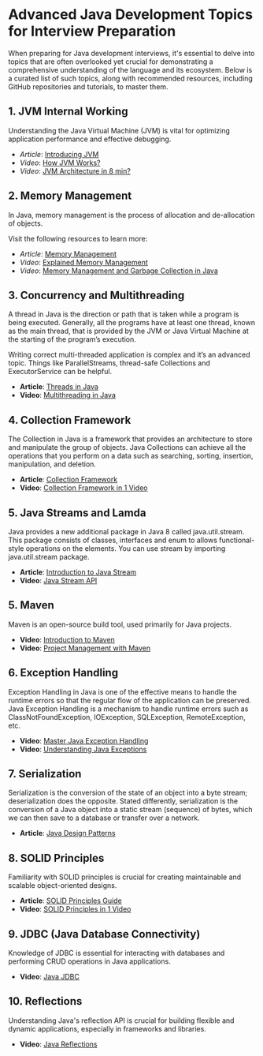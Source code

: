 # Advanced Java Development Topics for Interview Preparation

When preparing for Java development interviews, it's essential to delve into topics that are often overlooked yet crucial for demonstrating a comprehensive understanding of the language and its ecosystem. Below is a curated list of such topics, along with recommended resources, including GitHub repositories and tutorials, to master them.

## 1. JVM Internal Working

Understanding the Java Virtual Machine (JVM) is vital for optimizing application performance and effective debugging.

- *Article*: [Introducing JVM](https://www.infoworld.com/article/3272244/what-is-the-jvm-introducing-the-java-virtual-machine.html)
- *Video*: [How JVM Works?](https://youtu.be/G1ubVOl9IBw?si=hVgEm5KGmIKyqggX)
- *Video*: [JVM Architecture in 8 min?](https://www.youtube.com/watch?v=QHIWkwxs0AI)



## 2. Memory Management

In Java, memory management is the process of allocation and de-allocation of objects.

Visit the following resources to learn more:

- *Article*: [Memory Management](https://www.javatpoint.com/memory-management-in-java)
- *Video*: [Explained Memory Management](https://www.youtube.com/watch?v=fM8yj93X80s)
- *Video*: [Memory Management and Garbage Collection in Java](https://youtu.be/vz6vSZRuS2M?si=4-JyoDkgcxrLmxSt)

## 3. Concurrency and Multithreading

A thread in Java is the direction or path that is taken while a program is being executed. Generally, all the programs have at least one thread, known as the main thread, that is provided by the JVM or Java Virtual Machine at the starting of the program’s execution.

Writing correct multi-threaded application is complex and it’s an advanced topic. Things like ParallelStreams, thread-safe Collections and ExecutorService can be helpful.

- **Article**: [Threads in Java](https://jenkov.com/tutorials/java-concurrency/index.html)
- **Video**: [Multithreading in Java](https://www.youtube.com/watch?v=TCd8QIS-2KI)

## 4. Collection Framework

The Collection in Java is a framework that provides an architecture to store and manipulate the group of objects. Java Collections can achieve all the operations that you perform on a data such as searching, sorting, insertion, manipulation, and deletion.


- **Article**: [Collection Framework](https://www.javatpoint.com/collections-in-java)
- **Video**: [Collection Framework in 1 Video](https://youtu.be/rzA7UJ-hQn4?si=TvbMEAZqj9mRbp1P)

## 5. Java Streams and Lamda

Java provides a new additional package in Java 8 called java.util.stream. This package consists of classes, interfaces and enum to allows functional-style operations on the elements. You can use stream by importing java.util.stream package.

- **Article**: [Introduction to Java Stream](https://www.baeldung.com/java-8-streams)
- **Video**: [Java Stream API](https://www.youtube.com/watch?v=VNovNwHr9jY)

## 5. Maven

Maven is an open-source build tool, used primarily for Java projects.

- **Video**: [Introduction to Maven](https://maven.apache.org/guides/getting-started/)
- **Video**: [Project Management with Maven](https://youtu.be/1e4jNP8iKLo?si=8AhVAnkN1F_ovzRB)

## 6. Exception Handling

Exception Handling in Java is one of the effective means to handle the runtime errors so that the regular flow of the application can be preserved. Java Exception Handling is a mechanism to handle runtime errors such as ClassNotFoundException, IOException, SQLException, RemoteException, etc.

- **Video**: [Master Java Exception Handling](https://naveen-metta.medium.com/mastering-java-exception-handling-a-comprehensive-guide-a897b8020582)
- **Video**: [Understanding Java Exceptions](https://www.youtube.com/watch?v=W-N2ltgU-X4)

## 7. Serialization

Serialization is the conversion of the state of an object into a byte stream; deserialization does the opposite. Stated differently, serialization is the conversion of a Java object into a static stream (sequence) of bytes, which we can then save to a database or transfer over a network.

- **Article**: [Java Design Patterns](https://www.javatpoint.com/serialization-in-java)

## 8. SOLID Principles

Familiarity with SOLID principles is crucial for creating maintainable and scalable object-oriented designs.

- **Article**: [SOLID Principles Guide](https://www.baeldung.com/solid-principles)
- **Video**: [SOLID Principles in 1 Video](https://youtu.be/XI7zep97c-Y?si=Si0kgDPnCHgWf0jj)

## 9. JDBC (Java Database Connectivity)

Knowledge of JDBC is essential for interacting with databases and performing CRUD operations in Java applications.

- **Video**: [Java JDBC](https://youtube.com/playlist?list=PLsyeobzWxl7rU7Jz3zDRpqB-EODzBbHOI&si=_5gC54Oh3um1zeqR)

## 10. Reflections

Understanding Java's reflection API is crucial for building flexible and dynamic applications, especially in frameworks and libraries.

- **Video**: [Java Reflections](https://youtu.be/bhhMJSKNCQY?si=G1qEPHQABxCtF_Cn)
